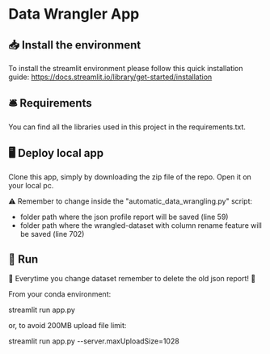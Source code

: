 # Data Wrangler App

## 📥 Install the environment
To install the streamlit environment please follow this quick installation guide:
https://docs.streamlit.io/library/get-started/installation

## 🛎️ Requirements
You can find all the libraries used in this project in the requirements.txt.

## 🖥️ Deploy local app
Clone this app, simply by downloading the zip file of the repo. Open it on your local pc.

⚠️ Remember to change inside the "automatic_data_wrangling.py" script:
- folder path where the json profile report will be saved (line 59)
- folder path where the wrangled-dataset with column rename feature will be saved (line 702)

## 🏃 Run
👀 Everytime you change dataset remember to delete the old json report! 👀

From your conda environment:

streamlit run app.py

or, to avoid 200MB upload file limit:

streamlit run app.py --server.maxUploadSize=1028
